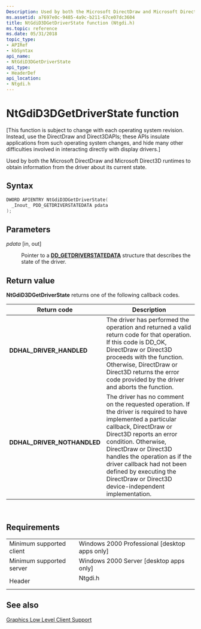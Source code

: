 ```yaml
---
Description: Used by both the Microsoft DirectDraw and Microsoft Direct3D runtimes to obtain information from the driver about its current state.
ms.assetid: a7697e0c-9485-4a9c-b211-67ce07dc3604
title: NtGdiD3DGetDriverState function (Ntgdi.h)
ms.topic: reference
ms.date: 05/31/2018
topic_type: 
- APIRef
- kbSyntax
api_name: 
- NtGdiD3DGetDriverState
api_type: 
- HeaderDef
api_location: 
- Ntgdi.h
---
```


# NtGdiD3DGetDriverState function

\[This function is subject to change with each operating system revision. Instead, use the DirectDraw and Direct3DAPIs; these APIs insulate applications from such operating system changes, and hide many other difficulties involved in interacting directly with display drivers.\]

Used by both the Microsoft DirectDraw and Microsoft Direct3D runtimes to obtain information from the driver about its current state.

## Syntax


```C++
DWORD APIENTRY NtGdiD3DGetDriverState(
  _Inout_ PDD_GETDRIVERSTATEDATA pdata
);
```



## Parameters

<dl> <dt>

*pdata* \[in, out\]
</dt> <dd>

Pointer to a [**DD\_GETDRIVERSTATEDATA**](/windows/win32/api/ddrawint/ns-ddrawint-dd_getdriverstatedata) structure that describes the state of the driver.

</dd> </dl>

## Return value

**NtGdiD3DGetDriverState** returns one of the following callback codes.



| Return code                                                                                              | Description                                                                                                                                                                                                                                                                                                                                                                |
|----------------------------------------------------------------------------------------------------------|----------------------------------------------------------------------------------------------------------------------------------------------------------------------------------------------------------------------------------------------------------------------------------------------------------------------------------------------------------------------------|
| <dl> <dt>**DDHAL\_DRIVER\_HANDLED**</dt> </dl>    | The driver has performed the operation and returned a valid return code for that operation. If this code is DD\_OK, DirectDraw or Direct3D proceeds with the function. Otherwise, DirectDraw or Direct3D returns the error code provided by the driver and aborts the function.<br/>                                                                                 |
| <dl> <dt>**DDHAL\_DRIVER\_NOTHANDLED**</dt> </dl> | The driver has no comment on the requested operation. If the driver is required to have implemented a particular callback, DirectDraw or Direct3D reports an error condition. Otherwise, DirectDraw or Direct3D handles the operation as if the driver callback had not been defined by executing the DirectDraw or Direct3D device-independent implementation.<br/> |



 

## Requirements



|                                     |                                                                                    |
|-------------------------------------|------------------------------------------------------------------------------------|
| Minimum supported client<br/> | Windows 2000 Professional \[desktop apps only\]<br/>                         |
| Minimum supported server<br/> | Windows 2000 Server \[desktop apps only\]<br/>                               |
| Header<br/>                   | <dl> <dt>Ntgdi.h</dt> </dl> |



## See also

<dl> <dt>

[Graphics Low Level Client Support](-dxgkernel-low-level-client-support.md)
</dt> </dl>

 

 